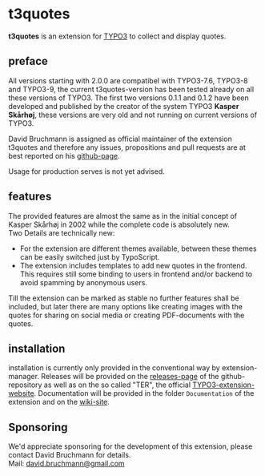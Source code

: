 t3quotes
========
**t3quotes** is an extension for [TYPO3](https://typo3.org) to collect and display quotes.

preface
-------
All versions starting with 2.0.0 are compatibel with TYPO3-7.6, TYPO3-8 and TYPO3-9, the current t3quotes-version has been tested already on all these versions of TYPO3.
The first two versions 0.1.1 and 0.1.2 have been developed and published by the creator of the system TYPO3
**Kasper Skårhøj**, these versions are very old and not running on current versions of TYPO3.  

David Bruchmann is assigned as official maintainer of the extension t3quotes and therefore any issues, propositions and pull requests are at best reported on his [github-page](https://github.com/DavidBruchmann/t3quotes/).

Usage for production serves is not yet advised.

features
--------
The provided features are almost the same as in the initial concept of Kasper Skårhøj in 2002 while the complete code is absolutely new.  
Two Details are technically new:  
- For the extension are different themes available, between these themes can be easily switched just by TypoScript.  
- The extension includes templates to add new quotes in the frontend. This requires still some binding to users in frontend and/or backend to avoid spamming by anonymous users.

Till the extension can be marked as stable no further features shall be included, but later there are many options like creating images with the quotes for sharing on social media or creating PDF-documents with the quotes.

installation
------------
installation is currently only provided in the conventional way by extension-manager. Releases will be provided on the [releases-page](https://github.com/DavidBruchmann/t3quotes/releases) of the github-repository as well as on the so called "TER", the official [TYPO3-extension-website](https://extensions.typo3.org/extension/t3quotes/).
Documentation will be provided in the folder `Documentation` of the extension and on the [wiki-site](https://github.com/DavidBruchmann/t3quotes/wiki).

Sponsoring
----------
We'd appreciate sponsoring for the development of this extension, please contact David Bruchmann for details.    
Mail: david.bruchmann@gmail.com







